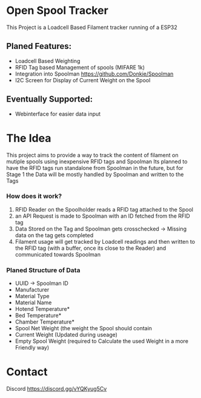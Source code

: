 # Open Spool Tracker
This Project is a Loadcell Based Filament tracker running of a ESP32

## Planed Features:
- Loadcell Based Weighting
- RFID Tag based Management of spools (MIFARE 1k)
- Integration into Spoolman https://github.com/Donkie/Spoolman
- I2C Screen for Display of Current Weight on the Spool

## Eventually Supported:
- Webinterface for easier data input

# The Idea

This project aims to provide a way to track the content of filament on mutiple spools using inexpensive RFID tags and Spoolman
Its planned to have the RFID tags run standalone from Spoolman in the future, but for Stage 1 the Data will be mostly handled by Spoolman and written to the Tags

### How does it work?
1. RFID Reader on the Spoolholder reads a RFID tag attached to the Spool
2. an API Request is made to Spoolman with an ID fetched from the RFID tag
3. Data Stored on the Tag and Spoolman gets crosschecked -> Missing data on the tag gets completed
4. Filament usage will get tracked by Loadcell readings and then written to the RFID tag (with a buffer, once its close to the Reader) and communicated towards Spoolman

### Planed Structure of Data
- UUID -> Spoolman ID
- Manufacturer
- Material Type
- Material Name
- Hotend Temperature*
- Bed Temperature*
- Chamber Temperature*
- Spool Net Weight (the weight the Spool should contain
- Current Weight (Updated during useage)
- Empty Spool Weight (required to Calculate the used Weight in a more Friendly way) 


# Contact
Discord https://discord.gg/vYQKyug5Cv
